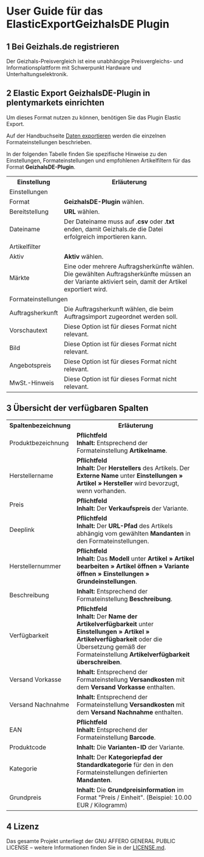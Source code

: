 # User Guide für das ElasticExportGeizhalsDE Plugin

<div class="container-toc"></div>

## 1 Bei Geizhals.de registrieren

Der Geizhals-Preisvergleich ist eine unabhängige Preisvergleichs- und Informationsplattform mit Schwerpunkt Hardware und Unterhaltungselektronik.

## 2 Elastic Export GeizhalsDE-Plugin in plentymarkets einrichten

Um dieses Format nutzen zu können, benötigen Sie das Plugin Elastic Export.

Auf der Handbuchseite [Daten exportieren](https://www.plentymarkets.eu/handbuch/datenaustausch/daten-exportieren/#4) werden die einzelnen Formateinstellungen beschrieben.

In der folgenden Tabelle finden Sie spezifische Hinweise zu den Einstellungen, Formateinstellungen und empfohlenen Artikelfiltern für das Format **GeizhalsDE-Plugin**.
<table>
    <tr>
        <th>
            Einstellung
        </th>
        <th>
            Erläuterung
        </th>
    </tr>
    <tr>
        <td class="th" colspan="2">
            Einstellungen
        </td>
    </tr>
    <tr>
        <td>
            Format
        </td>
        <td>
            <b>GeizhalsDE-Plugin</b> wählen.
        </td>
    </tr>
    <tr>
        <td>
            Bereitstellung
        </td>
        <td>
            <b>URL</b> wählen.
        </td>
    </tr>
    <tr>
        <td>
            Dateiname
        </td>
        <td>
            Der Dateiname muss auf <b>.csv</b> oder <b>.txt</b> enden, damit Geizhals.de die Datei erfolgreich importieren kann.
        </td>
    </tr>
    <tr>
        <td class="th" colspan="2">
            Artikelfilter
        </td>
    </tr>
    <tr>
        <td>
            Aktiv
        </td>
        <td>
            <b>Aktiv</b> wählen.
        </td>
    </tr>
    <tr>
        <td>
            Märkte
        </td>
        <td>
            Eine oder mehrere Auftragsherkünfte wählen. Die gewählten Auftragsherkünfte müssen an der Variante aktiviert sein, damit der Artikel exportiert wird.
        </td>
    </tr>
    <tr>
        <td class="th" colspan="2">
            Formateinstellungen
        </td>
    </tr>
    <tr>
        <td>
            Auftragsherkunft
        </td>
        <td>
            Die Auftragsherkunft wählen, die beim Auftragsimport zugeordnet werden soll.
        </td>
    </tr>
    <tr>
        <td>
            Vorschautext
        </td>
        <td>
            Diese Option ist für dieses Format nicht relevant.
        </td>
    </tr>
    <tr>
        <td>
            Bild
        </td>
        <td>
            Diese Option ist für dieses Format nicht relevant.
        </td>
    </tr>
    <tr>
        <td>
            Angebotspreis
        </td>
        <td>
            Diese Option ist für dieses Format nicht relevant.
        </td>
    </tr>
    <tr>
        <td>
            MwSt.-Hinweis
        </td>
        <td>
            Diese Option ist für dieses Format nicht relevant.
        </td>
    </tr>
</table>


## 3 Übersicht der verfügbaren Spalten

<table>
    <tr>
        <th>
            Spaltenbezeichnung
        </th>
        <th>
            Erläuterung
        </th>
    </tr>
    <tr>
        <td>
            Produktbezeichnung
        </td>
        <td>
            <b>Pflichtfeld</b><br>
            <b>Inhalt:</b> Entsprechend der Formateinstellung <b>Artikelname</b>.
        </td>
    </tr>
    <tr>
        <td>
            Herstellername
        </td>
        <td>
            <b>Pflichtfeld</b><br>
            <b>Inhalt:</b> Der <b>Herstellers</b> des Artikels. Der <b>Externe Name</b> unter <b>Einstellungen » Artikel » Hersteller</b> wird bevorzugt, wenn vorhanden.
        </td>
    </tr>
    <tr>
        <td>
            Preis
        </td>
        <td>
            <b>Pflichtfeld</b><br>
            <b>Inhalt:</b> Der <b>Verkaufspreis</b> der Variante.
        </td>
    </tr>
    <tr>
        <td>
            Deeplink
        </td>
        <td>
            <b>Pflichtfeld</b><br>
            <b>Inhalt:</b> Der <b>URL-Pfad</b> des Artikels abhängig vom gewählten <b>Mandanten</b> in den Formateinstellungen.
        </td>
    </tr>
    <tr>
        <td>
            Herstellernummer
        </td>
        <td>
            <b>Pflichtfeld</b><br>
            <b>Inhalt:</b> Das <b>Modell</b> unter <b>Artikel » Artikel bearbeiten » Artikel öffnen » Variante öffnen » Einstellungen » Grundeinstellungen</b>.
        </td>
    </tr>
    <tr>
        <td>
            Beschreibung
        </td>
        <td>
            <b>Inhalt:</b> Entsprechend der Formateinstellung <b>Beschreibung</b>.
        </td>
    </tr>
    <tr>
        <td>
            Verfügbarkeit
        </td>
        <td>
            <b>Pflichtfeld</b><br>
            <b>Inhalt:</b> Der <b>Name der Artikelverfügbarkeit</b> unter <b>Einstellungen » Artikel » Artikelverfügbarkeit</b> oder die Übersetzung gemäß der Formateinstellung <b>Artikelverfügbarkeit überschreiben</b>.
        </td>
    </tr>
    <tr>
        <td>
            Versand Vorkasse
        </td>
        <td>
            <b>Inhalt:</b> Entsprechend der Formateinstellung <b>Versandkosten</b> mit dem <b>Versand Vorkasse</b> enthalten.
        </td>
    </tr>
    <tr>
        <td>
            Versand Nachnahme
        </td>
        <td>
            <b>Inhalt:</b> Entsprechend der Formateinstellung <b>Versandkosten</b> mit dem <b>Versand Nachnahme</b> enthalten.
        </td>
    </tr>
    <tr>
        <td>
            EAN
        </td>
        <td>
            <b>Pflichtfeld</b><br>
            <b>Inhalt:</b> Entsprechend der Formateinstellung <b>Barcode</b>.
        </td>
    </tr>
    <tr>
        <td>
            Produktcode
        </td>
        <td>
            <b>Inhalt:</b> Die <b>Varianten-ID</b> der Variante.
        </td>
    </tr>
    <tr>
        <td>
            Kategorie
        </td>
        <td>
            <b>Inhalt:</b> Der <b>Kategoriepfad der Standardkategorie</b> für den in den Formateinstellungen definierten <b>Mandanten</b>.
        </td>
    </tr>
    <tr>
        <td>
            Grundpreis
        </td>
        <td>
            <b>Inhalt:</b> Die <b>Grundpreisinformation</b> im Format "Preis / Einheit". (Beispiel: 10.00 EUR / Kilogramm)
        </td>
    </tr>
</table>

## 4 Lizenz

Das gesamte Projekt unterliegt der GNU AFFERO GENERAL PUBLIC LICENSE – weitere Informationen finden Sie in der [LICENSE.md](https://github.com/plentymarkets/plugin-elastic-export-geizhals-de/blob/master/LICENSE.md).
